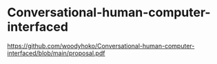 # Conversational-human-computer-interfaced

https://github.com/woodyhoko/Conversational-human-computer-interfaced/blob/main/proposal.pdf
